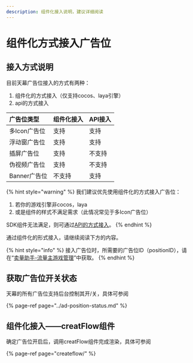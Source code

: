 ```yaml
---
description: 组件化接入说明，建议详细阅读
---
```


# 组件化方式接入广告位

## 接入方式说明

目前天幕广告位接入的方式有两种：

1. 组件化的方式接入（仅支持cocos、laya引擎）
2. api的方式接入

| 广告位类型 | **组件化接入** | API接入 |
| :--- | :--- | :--- |
| 多Icon广告位 | 支持 | 支持 |
| 浮动窗广告位 | 支持 | 支持 |
| 插屏广告位 | 支持 | 不支持 |
| 伪视频广告位 | 支持 | 不支持 |
| Banner广告位 | 不支持 | 支持 |

{% hint style="warning" %}
我们建议优先使用组件化的方式接入广告位：

1. 若你的游戏引擎非cocos，laya
2. 或是组件的样式不满足需求（此情况常见于多Icon广告位）

SDK组件无法满足，则可通过[API的方式接入](../api/)。
{% endhint %}

通过组件化的形式接入，请继续阅读下方的内容。

{% hint style="info" %}
接入广告位时，所需要的广告位ID（positionID），请在“[卖量助手-流量主游戏管理](../../main-features/flower-game-manage.md#guang-gao-wei-guan-li)”中获取。
{% endhint %}

## 获取广告位开关状态

天幕的所有广告位支持后台控制其开/关，具体可参阅

{% page-ref page="../ad-position-status.md" %}

## 组件化接入——creatFlow组件

确定广告位开启后，调用creatFlow组件完成渲染，具体可参阅

{% page-ref page="createflow/" %}




